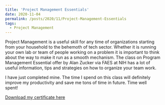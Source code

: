 ```yaml
---
title: 'Project Management Essentials'
date: 2020-11-04
permalink: /posts/2020/11/Project-Management-Essentials
tags:
  - Project Management
---
```


Project Management is a useful skill for any time of organizations starting from your household to the behemoth of tech sector. Whether it is running your own lab or team of people working on a problem it is important to think about the way to make it run as a smooth mechanism. The class on Program Management Essential offer by Alan Zucker via FAES at NIH has a lot of useful information, tips and strategies on how to organize your team work. 

I have just completed mine. The time I spend on this class will definitely improve my productivity and save me tons of time in future. Time well spent!

[Download my certificate here](http://vstadnytskyi.github.io/files/2020.11.04-Project-Management-Fundamentals.pdf)

